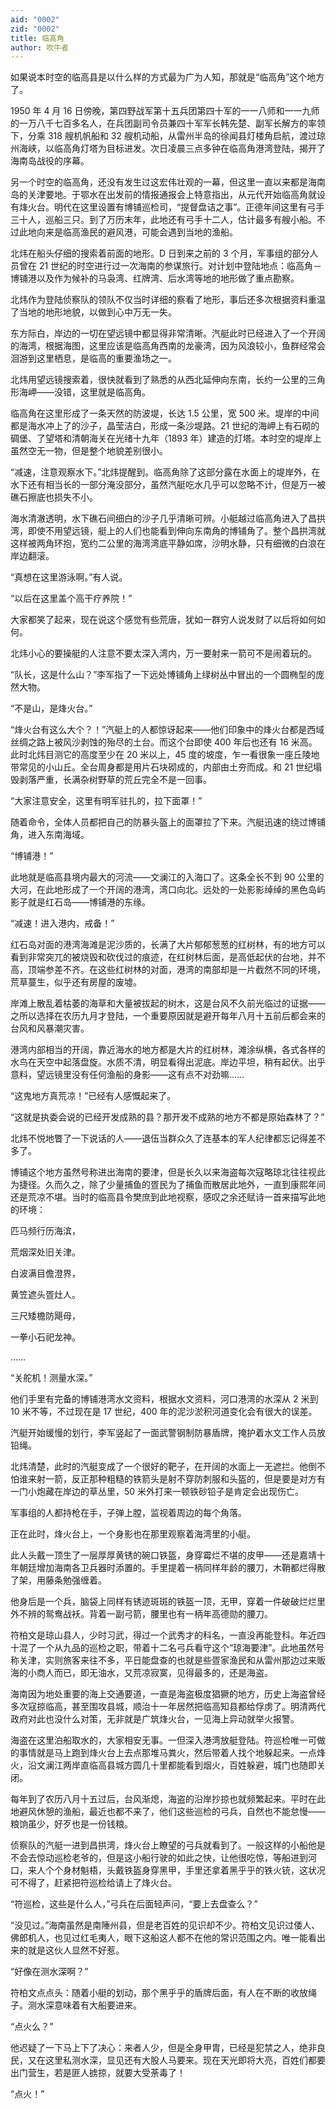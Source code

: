 ```yaml
---
aid: "0002"
zid: "0002"
title: 临高角
author: 吹牛者
---
```


如果说本时空的临高县是以什么样的方式最为广为人知，那就是“临高角”这个地方了。

1950 年 4 月 16 日傍晚，第四野战军第十五兵团第四十军的一一八师和一一九师的一万八千七百多名人，在兵团副司令员兼四十军军长韩先楚、副军长解方的率领下，分乘 318 艘机帆船和 32 艘机动船，从雷州半岛的徐闻县灯楼角启航，渡过琼州海峡，以临高角灯塔为目标进发。次日凌晨三点多钟在临高角港湾登陆，揭开了海南岛战役的序幕。

另一个时空的临高角，还没有发生过这宏伟壮观的一幕，但这里一直以来都是海南岛的关津要地。于鄂水在出发前的情报通报会上特意指出，从元代开始临高角就设有烽火台。明代在这里设置有博铺巡检司，“提督盘诘之事”。正德年间这里有弓手三十人，巡船三只。到了万历末年，此地还有弓手十二人，估计最多有艘小船。不过此地向来是临高渔民的避风港，可能会遇到当地的渔船。

北炜在船头仔细的搜索着前面的地形。D 日到来之前的 3 个月，军事组的部分人员曾在 21 世纪的时空进行过一次海南的参谋旅行。对计划中登陆地点：临高角－博铺港以及作为候补的马袅湾、红牌湾、后水湾等地的地形做了重点勘察。

北炜作为登陆侦察队的领队不仅当时详细的察看了地形，事后还多次根据资料重温了当地的地形地貌，以做到心中万无一失。

东方际白，岸边的一切在望远镜中都显得非常清晰。汽艇此时已经进入了一个开阔的海湾，根据海图，这里应该是临高角西南的龙豪湾，因为风浪较小，鱼群经常会洄游到这里栖息，是临高的重要渔场之一。

北炜用望远镜搜索着，很快就看到了熟悉的从西北延伸向东南，长约一公里的三角形海岬——没错，这里就是临高角。

临高角在这里形成了一条天然的防波堤，长达 1.5 公里，宽 500 米。堤岸的中间都是海水冲上了的沙子，晶莹洁白，形成一条沙堤路。21 世纪的海岬上有石砌的碉堡、了望塔和清朝海关在光绪十九年（1893 年）建造的灯塔。本时空的堤岸上虽然空无一物，但是整个地貌差别很小。

“减速，注意观察水下。”北炜提醒到。临高角除了这部分露在水面上的堤岸外，在水下还有相当长的一部分淹没部分，虽然汽艇吃水几乎可以忽略不计，但是万一被礁石擦底也损失不小。

海水清澈透明，水下礁石间细白的沙子几乎清晰可辨。小艇越过临高角进入了昌拱湾，即使不用望远镜，艇上的人们也能看到伸向东南角的博铺角了。整个昌拱湾就这样被两角环抱，宽约二公里的海湾湾底平静如席，沙明水静，只有细微的白浪在岸边翻滚。

“真想在这里游泳啊。”有人说。

“以后在这里盖个高干疗养院！”

大家都笑了起来，现在说这个感觉有些荒唐，犹如一群穷人说发财了以后将如何如何。

北炜小心的要操艇的人注意不要太深入湾内，万一要射来一箭可不是闹着玩的。

“队长，这是什么山？”李军指了一下远处博铺角上绿树丛中冒出的一个圆椭型的庞然大物。

“不是山，是烽火台。”

“烽火台有这么大个？！”汽艇上的人都惊讶起来——他们印象中的烽火台都是西域丝绸之路上被风沙剥蚀的殆尽的土台。而这个台即使 400 年后也还有 16 米高。此时北炜目测它的高度至少在 20 米以上，45 度的坡度，乍一看很象一座丘陵地带常见的小山丘。全台周身都是用片石块砌成的，内部由土夯而成。和 21 世纪塌毁剥落严重，长满杂树野草的荒丘完全不是一回事。

“大家注意安全，这里有明军驻扎的，拉下面罩！”

随着命令，全体人员都把自己的防暴头盔上的面罩拉了下来。汽艇迅速的绕过博铺角，进入东南海域。

“博铺港！”

此地就是临高县境内最大的河流——文澜江的入海口了。这条全长不到 90 公里的大河，在此地形成了一个开阔的港湾，湾口向北。远处的一处影影绰绰的黑色岛屿影子就是红石岛——博铺港的东缘。

“减速！进入港内，戒备！”

红石岛对面的港湾海滩是泥沙质的，长满了大片郁郁葱葱的红树林，有的地方可以看到非常突兀的被烧毁和砍伐过的痕迹，在红树林后面，是高低起伏的台地，并不高，顶端参差不齐。在这些红树林的对面，港湾的南部却是一片截然不同的环境，荒草蔓生，似乎还有房屋的废墟。

岸滩上散乱着枯萎的海草和大量被拔起的树木，这是台风不久前光临过的证据——之所以选择在农历九月才登陆，一个重要原因就是避开每年八月十五前后都会来的台风和风暴潮灾害。

港湾内部相当的开阔，靠近海水的地方都是大片的红树林，滩涂纵横，各式各样的水鸟在天空中起落盘旋。水质不清，明显看得出泥底。岸边平坦，稍有起伏。出乎意料，望远镜里没有任何渔船的身影——这有点不对劲嘛……

“这鬼地方真荒凉！”已经有人感慨起来了。

“这就是执委会说的已经开发成熟的县？那开发不成熟的地方不都是原始森林了？”

北炜不悦地瞥了一下说话的人——退伍当群众久了连基本的军人纪律都忘记得差不多了。

博铺这个地方虽然号称进出海南的要津，但是长久以来海盗每次寇略琼北往往视此为捷径。久而久之，除了少量捕鱼的疍民为了捕鱼而散居此地外，一直到康熙年间还是荒凉不堪。当时的临高县令樊庶到此地视察，感叹之余还赋诗一首来描写此地的环境：

匹马频行历海滨，

荒烟深处旧关津。

白波满目儋澄界，

黄笠遮头疍灶人。

三尺矮檐防飓母，

一拳小石祀龙神。

……

“关舵机！测量水深。”

他们手里有完备的博铺港湾水文资料，根据水文资料，河口港湾的水深从 2 米到 10 米不等，不过现在是 17 世纪，400 年的泥沙淤积河道变化会有很大的误差。

汽艇开始缓慢的划行，李军竖起了一面武警钢制防暴盾牌，掩护着水文工作人员放铅绳。

北炜清楚，此时的汽艇变成了一个很好的靶子，在开阔的水面上一无遮拦。他倒不怕谁来射一箭，反正那种粗糙的铁箭头是射不穿防刺服和头盔的，但是要是对方有一门小炮藏在岸边的草丛里，50 米外打来一顿铁砂铅子是肯定会出现伤亡。

军事组的人都持枪在手，子弹上膛，监视着周边的每个角落。

正在此时，烽火台上，一个身影也在那里观察着海湾里的小艇。

此人头戴一顶生了一层厚厚黄锈的碗口铁盔，身穿霉烂不堪的皮甲——还是嘉靖十年朝廷增加海南各卫兵器时添置的。手里提着一柄同样年龄的腰刀，木鞘都烂得散了架，用藤条勉强缠着。

他身后是一个兵，脑袋上同样有锈迹斑斑的铁盔一顶，无甲，穿着一件破破烂烂里外不辨的鸳鸯战袄。背着一副弓箭，腰里也有一柄年高德勋的腰刀。

符柏文是琼山县人，少时习武，得过一个武秀才的科名，一直没再能登科。年近四十混了一个从九品的巡检之职，带着十二名弓兵看守这个“琼海要津”。此地虽然号称关津，实则旅客来往不多，平日能盘查的也就是些疍家渔民和从雷州那边过来贩海的小商人而已，即无油水，又荒凉寂寞，见得最多的，还是海盗。

海南因为地处重要的海上交通要道，一直是海盗极度猖獗的地方，历史上海盗曾经多次寇掠临高，甚至围攻县城，顺治十一年居然把临高知县都给俘虏了。明清两代政府对此也没什么对策，无非就是广筑烽火台，一见海上异动就举火报警。

海盗在这里泊船取水的，大家相安无事。一但深入港湾放艇登陆。符巡检唯一可做的事情就是马上跑到烽火台上去点那堆马粪火，然后带着人找个地躲起来。一点烽火，沿文澜江两岸直临高县城方圆几十里都能看到烟火，百姓躲避，城门也随即关闭。

每年到了农历八月十五过后，台风渐熄，海盗的沿岸抄掠也就频繁起来。平时在此地避风休憩的渔船，最近也都不来了，他们这些巡检的弓兵，自然也不能怠慢——粮饷虽少，好歹也是一份钱粮。

侦察队的汽艇一进到昌拱湾，烽火台上瞭望的弓兵就看到了。一般这样的小船他是不会去惊动巡检老爷的，但是这小船行驶的如此之快，让他很吃惊，等船进到河口，来人个个身材魁梧，头戴铁盔身穿黑甲，手里还拿着黑乎乎的铁火铳，这状况可不得了，赶紧把符巡检给请上了烽火台。

“符巡检，这些是什么人，”弓兵在后面轻声问，“要上去盘查么？”

“没见过。”海南虽然是南陲州县，但是老百姓的见识却不少。符柏文见识过倭人、佛郎机人，也见过红毛夷人，眼下这船这人都不在他的常识范围之内。唯一能看出来的就是这伙人显然不好惹。

“好像在测水深啊？”

符柏文点点头：随着小艇的划动，那个黑乎乎的盾牌后面，有人在不断的收放绳子。测水深意味着有大船要进来。

“点火么？”

他迟疑了一下马上下了决心：来者人少，但是全身甲胄，已经是犯禁之人，绝非良民，又在这里私测水深，显见还有大股人马要来。现在天光即将大亮，百姓们都要出门营生，若是匪人掳掠，就要大受荼毒了！

“点火！”
